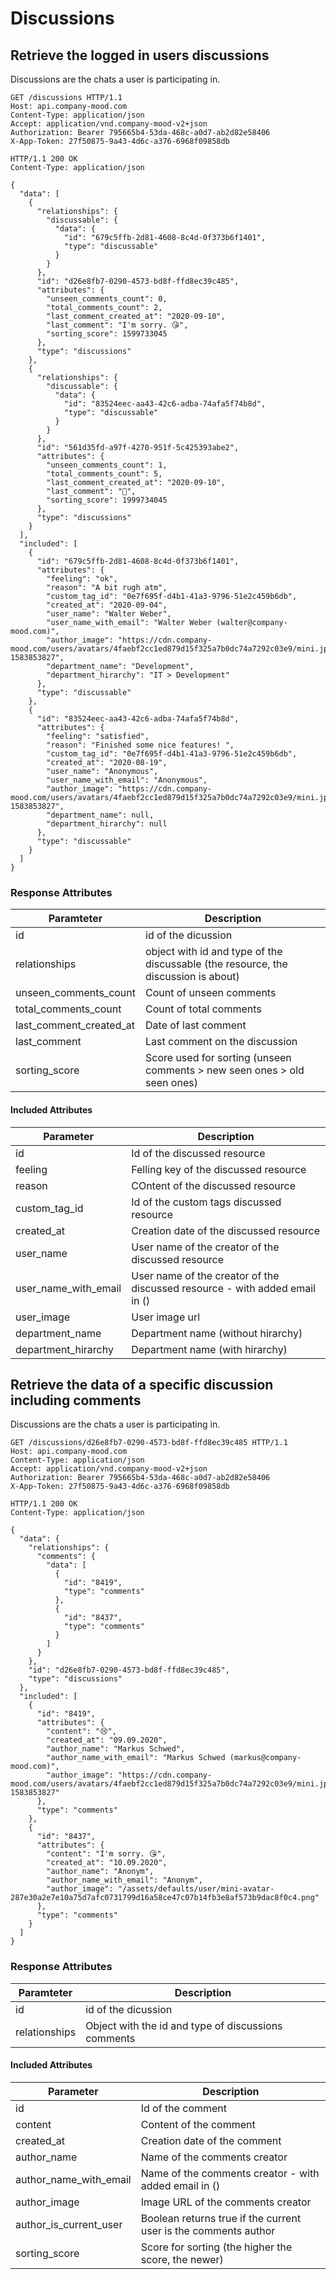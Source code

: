 # Discussions

## Retrieve the logged in users discussions
Discussions are the chats a user is participating in.

```http
GET /discussions HTTP/1.1
Host: api.company-mood.com
Content-Type: application/json
Accept: application/vnd.company-mood-v2+json
Authorization: Bearer 795665b4-53da-468c-a0d7-ab2d82e58406
X-App-Token: 27f50875-9a43-4d6c-a376-6968f09858db
```

```http
HTTP/1.1 200 OK
Content-Type: application/json

{
  "data": [
    {
      "relationships": {
        "discussable": {
          "data": {
            "id": "679c5ffb-2d81-4608-8c4d-0f373b6f1401",
            "type": "discussable"
          }
        }
      },
      "id": "d26e8fb7-0290-4573-bd8f-ffd8ec39c485",
      "attributes": {
        "unseen_comments_count": 0,
        "total_comments_count": 2,
        "last_comment_created_at": "2020-09-10",
        "last_comment": "I'm sorry. 😘",
        "sorting_score": 1599733045
      },
      "type": "discussions"
    },
    {
      "relationships": {
        "discussable": {
          "data": {
            "id": "83524eec-aa43-42c6-adba-74afa5f74b8d",
            "type": "discussable"
          }
        }
      },
      "id": "561d35fd-a97f-4270-951f-5c425393abe2",
      "attributes": {
        "unseen_comments_count": 1,
        "total_comments_count": 5,
        "last_comment_created_at": "2020-09-10",
        "last_comment": "🤩",
        "sorting_score": 1999734045
      },
      "type": "discussions"
    }
  ],
  "included": [
    {
      "id": "679c5ffb-2d81-4608-8c4d-0f373b6f1401",
      "attributes": {
        "feeling": "ok",
        "reason": "A bit rugh atm",
        "custom_tag_id": "0e7f695f-d4b1-41a3-9796-51e2c459b6db",
        "created_at": "2020-09-04",
        "user_name": "Walter Weber",
        "user_name_with_email": "Walter Weber (walter@company-mood.com)",
        "author_image": "https://cdn.company-mood.com/users/avatars/4faebf2cc1ed879d15f325a7b0dc74a7292c03e9/mini.jpg?1583853827",
        "department_name": "Development",
        "department_hirarchy": "IT > Development"
      },
      "type": "discussable"
    },
    {
      "id": "83524eec-aa43-42c6-adba-74afa5f74b8d",
      "attributes": {
        "feeling": "satisfied",
        "reason": "Finished some nice features! ",
        "custom_tag_id": "0e7f695f-d4b1-41a3-9796-51e2c459b6db",
        "created_at": "2020-08-19",
        "user_name": "Anonymous",
        "user_name_with_email": "Anonymous",
        "author_image": "https://cdn.company-mood.com/users/avatars/4faebf2cc1ed879d15f325a7b0dc74a7292c03e9/mini.jpg?1583853827",
        "department_name": null,
        "department_hirarchy": null
      },
      "type": "discussable"
    }
  ]
}
```

### Response Attributes

Paramteter              | Description
------------------------|------------
id                      | id of the dicussion
relationships           | object with id and type of the discussable (the resource, the discussion is about)
unseen_comments_count   | Count of unseen comments
total_comments_count    | Count of total comments
last_comment_created_at | Date of last comment
last_comment            | Last comment on the discussion
sorting_score           | Score used for sorting (unseen comments > new seen ones > old seen ones)

#### Included Attributes

Parameter            | Description
---------------------|------------
id                   | Id of the discussed resource
feeling              | Felling key of the discussed resource
reason               | COntent of the discussed resource
custom_tag_id        | Id of the custom tags discussed resource
created_at           | Creation date of the discussed resource
user_name            | User name of the creator of the discussed resource
user_name_with_email | User name of the creator of the discussed resource - with added email in ()
user_image           | User image url
department_name      | Department name (without hirarchy)
department_hirarchy  | Department name (with hirarchy)



## Retrieve the data of a specific discussion including comments
Discussions are the chats a user is participating in.

```http
GET /discussions/d26e8fb7-0290-4573-bd8f-ffd8ec39c485 HTTP/1.1
Host: api.company-mood.com
Content-Type: application/json
Accept: application/vnd.company-mood-v2+json
Authorization: Bearer 795665b4-53da-468c-a0d7-ab2d82e58406
X-App-Token: 27f50875-9a43-4d6c-a376-6968f09858db
```

```http
HTTP/1.1 200 OK
Content-Type: application/json

{
  "data": {
    "relationships": {
      "comments": {
        "data": [
          {
            "id": "8419",
            "type": "comments"
          },
          {
            "id": "8437",
            "type": "comments"
          }
        ]
      }
    },
    "id": "d26e8fb7-0290-4573-bd8f-ffd8ec39c485",
    "type": "discussions"
  },
  "included": [
    {
      "id": "8419",
      "attributes": {
        "content": "😢",
        "created_at": "09.09.2020",
        "author_name": "Markus Schwed",
        "author_name_with_email": "Markus Schwed (markus@company-mood.com)",
        "author_image": "https://cdn.company-mood.com/users/avatars/4faebf2cc1ed879d15f325a7b0dc74a7292c03e9/mini.jpg?1583853827"
      },
      "type": "comments"
    },
    {
      "id": "8437",
      "attributes": {
        "content": "I'm sorry. 😘",
        "created_at": "10.09.2020",
        "author_name": "Anonym",
        "author_name_with_email": "Anonym",
        "author_image": "/assets/defaults/user/mini-avatar-287e30a2e7e10a75d7afc0731799d16a58ce47c07b14fb3e8af573b9dac8f0c4.png"
      },
      "type": "comments"
    }
  ]
}
```

### Response Attributes

Paramteter     | Description
---------------|------------
id             | id of the dicussion
relationships  | Object with the id and type of discussions comments

#### Included Attributes

Parameter              | Description
-----------------------|------------
id                     | Id of the comment
content                | Content of the comment
created_at             | Creation date of the comment
author_name            | Name of the comments creator
author_name_with_email | Name of the comments creator - with added email in ()
author_image           | Image URL of the comments creator
author_is_current_user | Boolean returns true if the current user is the comments author
sorting_score          | Score for sorting (the higher the score, the newer)
